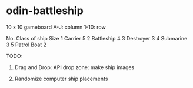 # odin-battleship

10 x 10 gameboard
A-J: column
1-10: row


No.	Class of ship	Size
1	Carrier	         5
2	Battleship	     4
3	Destroyer	     3
4	Submarine	     3
5	Patrol Boat	     2


TODO:

1. Drag and Drop: API
    drop zone: make ship images

2. Randomize computer ship placements
